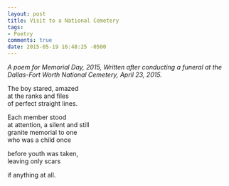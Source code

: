 ```yaml
---
layout: post
title: Visit to a National Cemetery
tags:
- Poetry 
comments: true
date: 2015-05-19 16:48:25 -0500
---
```


*A poem for Memorial Day, 2015, Written after conducting a funeral at the Dallas-Fort Worth National Cemetery, April 23, 2015.*

The boy stared, amazed  
at the ranks and files  
of perfect straight lines.  

Each member stood  
at attention, a silent and still  
granite memorial to one  
who was a child once

before youth was taken,  
leaving only scars

if anything at all. 
